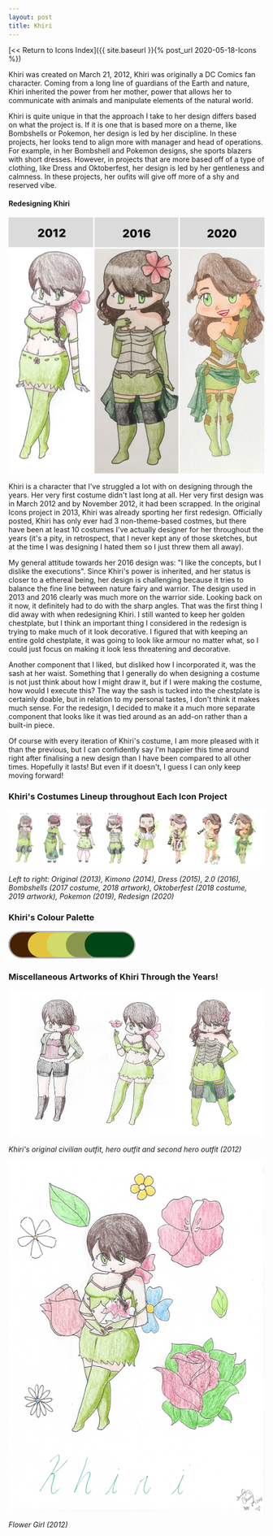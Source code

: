```yaml
---
layout: post
title: Khiri
---
```



[<< Return to Icons Index]({{ site.baseurl }}{% post_url 2020-05-18-Icons %})

Khiri was created on March 21, 2012, Khiri was originally a DC Comics fan character. Coming from a long line of guardians of the Earth and nature, Khiri inherited the power from her mother, power that allows her to communicate with animals and manipulate elements of the natural world. 

Khiri is quite unique in that the approach I take to her design differs based on what the project is. If it is one that is based more on a theme, like Bombshells or Pokemon, her design is led by her discipline. In these projects, her looks tend to align more with manager and head of operations. For example, in her Bombshell and Pokemon designs, she sports blazers with short dresses. However, in projects that are more based off of a type of clothing, like Dress and Oktoberfest, her design is led by her gentleness and calmness. In these projects, her oufits will give off more of a shy and reserved vibe. 


#### Redesigning Khiri

![Khiri Redesign Comparison](/assets/artwork/IconProjects/IconIntros/Khiri/Redesign_Comparison_Khiri.jpg)

Khiri is a character that I've struggled a lot with on designing through the years. Her very first costume didn't last long at all. Her very first design was in March 2012 and by November 2012, it had been scrapped. In the original Icons project in 2013, Khiri was already sporting her first redesign. Officially posted, Khiri has only ever had 3 non-theme-based costmes, but there have been at least 10 costumes I've actually designer for her throughout the years (it's a pity, in retrospect, that I never kept any of those sketches, but at the time I was designing I hated them so I just threw them all away). 

My general attitude towards her 2016 design was: "I like the concepts, but I dislike the executions". Since Khiri's power is inherited, and her status is closer to a ethereal being, her design is challenging because it tries to balance the fine line between nature fairy and warrior. The design used in 2013 and 2016 clearly was much more on the warrior side. Looking back on it now, it definitely had to do with the sharp angles. That was the first thing I did away with when redesigning Khiri. I still wanted to keep her golden chestplate, but I think an important thing I considered in the redesign is trying to make much of it look decorative. I figured that with keeping an entire gold chestplate, it was going to look like armour no matter what, so I could just focus on making it look less threatening and decorative. 

Another component that I liked, but disliked how I incorporated it, was the sash at her waist. Something that I generally do when designing a costume is not just think about how I might draw it, but if I were making the costume, how would I execute this? The way the sash is tucked into the chestplate is certainly doable, but in relation to my personal tastes, I don't think it makes much sense. For the redesign, I decided to make it a much more separate component that looks like it was tied around as an add-on rather than a built-in piece.

Of course with every iteration of Khiri's costume, I am more pleased with it than the previous, but I can confidently say I'm happier this time around right after finalising a new design than I have been compared to all other times. Hopefully it lasts! But even if it doesn't, I guess I can only keep moving forward! 


### Khiri's Costumes Lineup throughout Each Icon Project

![Khiri Lineup](/assets/artwork/IconProjects/IconIntros/Khiri/Khiri_CostumeLineup.jpg) 

_Left to right: Original (2013), Kimono (2014), Dress (2015), 2.0 (2016), Bombshells (2017 costume, 2018 artwork), Oktoberfest (2018 costume, 2019 artwork), Pokemon (2019), Redesign (2020)_


### Khiri's Colour Palette

![Khiri Colour Palette](/assets/artwork/IconProjects/IconIntros/Khiri/Khiri_ColourPalette.jpg) 


### Miscellaneous Artworks of Khiri Through the Years! 

![Khiri Misc Art 1](/assets/artwork/IconProjects/IconIntros/Khiri/Khiri_MiscArt1.jpg)

_Khiri's original civilian outfit, hero outfit and second hero outfit (2012)_


![Khiri Misc Art 2](/assets/artwork/IconProjects/IconIntros/Khiri/Khiri_MiscArt2.png)

_Flower Girl (2012)_